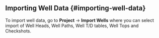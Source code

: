 ## Importing Well Data {#importing-well-data}

To import well data, go to **Project** → **Import Wells** where you can select import of Well Heads, Well Paths, Well T/D tables, Well Tops and Checkshots.